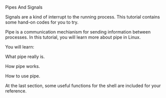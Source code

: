 Pipes And Signals

Signals are a kind of interrupt to the running process. This tutorial contains some hand-on codes for you to try.

Pipe is a communication mechianism for sending information between processes. In this tutorial, you will learn more about pipe in Linux.

You will learn:

What pipe really is.

How pipe works.

How to use pipe.

At the last section, some useful functions for the shell are included for your reference.
